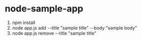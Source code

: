# node-sample-app

1. npm install
2. node app.js add --title "sample title" --body "sample body"
3. node app.js remove --title "sample title"
